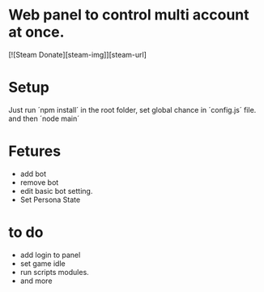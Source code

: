# Web panel to control multi account at once.
[![Steam Donate][steam-img]][steam-url]

# Setup
Just run ´npm install´ in the root folder,
set global chance in  ´config.js´ file.
and then ´node main´

# Fetures
 * add bot
 * remove bot
 * edit basic bot setting.
 * Set Persona State 
# to do
 * add login to panel
 * set game idle
 * run scripts modules.
 * and more